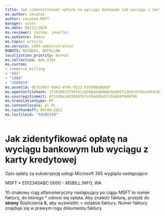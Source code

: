 ```yaml
---
title: Jak zidentyfikować opłatę na wyciągu bankowym lub wyciągu z karty kredytowej
ms.author: cmcatee
author: cmcatee-MSFT
manager: scotv
ms.date: 04/21/2020
ms.reviewer: jkinma, jmueller
ms.audience: Admin
ms.topic: article
ms.service: o365-administration
ROBOTS: NOINDEX, NOFOLLOW
localization_priority: Normal
ms.collection: Adm_O365
ms.custom:
- commerce_billing
- "451"
- "1960"
- "1500019"
ms.assetid: db7b34b7-0843-4f4b-9222-bfb998b860df
ms.openlocfilehash: 1f3b39833f947dc2d298abe84b8e5e045f13b9c9720c4493c85273ea5afa2ebb
ms.sourcegitcommit: d71b18e1403859fbfc45ddd9a57c8ab68f4d9f96
ms.translationtype: MT
ms.contentlocale: pl-PL
ms.lasthandoff: 08/06/2021
ms.locfileid: "54502330"
---
```

# <a name="how-to-identify-a-charge-on-your-credit-card-or-bank-statement"></a>Jak zidentyfikować opłatę na wyciągu bankowym lub wyciągu z karty kredytowej

Opis opłaty za subskrypcję usługi Microsoft 365 wygląda następująco:
  
MSFT \* E012345ABC 0000 - MSBILL.INFO, WA
  
10-znakowy ciąg alfanumeryczny następujący po ciągu MSFT to numer faktury, do którego \* odnosi się opłata. Aby znaleźć fakturę, przejdź do **strony** Rozliczenia &, aby wyświetlić \> [](https://go.microsoft.com/fwlink/p/?linkid=848039) ostatnie faktury. Numer faktury znajduje się w prawym rogu dokumentu faktury.
